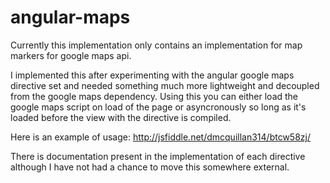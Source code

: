 # angular-maps

Currently this implementation only contains an implementation for map markers for google maps api.

I implemented this after experimenting with the angular google maps directive set and needed 
something much more lightweight and decoupled from the google maps dependency.  Using this 
you can either load the google maps script on load of the page or asyncronously so long as it's loaded
before the view with the directive is compiled.

Here is an example of usage:
http://jsfiddle.net/dmcquillan314/btcw58zj/

There is documentation present in the implementation of each directive although I have not had a chance
to move this somewhere external.
